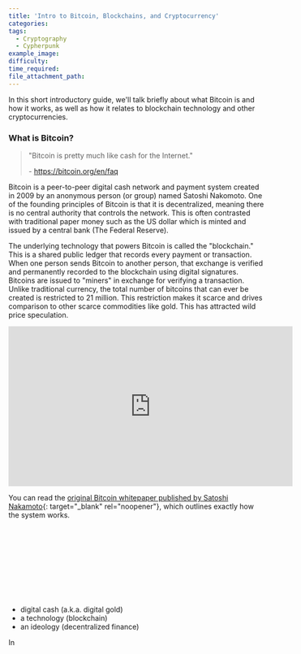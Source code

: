 ```yaml
---
title: 'Intro to Bitcoin, Blockchains, and Cryptocurrency'
categories:
tags:
  - Cryptography
  - Cypherpunk
example_image:
difficulty:
time_required:
file_attachment_path:
---
```


In this short introductory guide, we'll talk briefly about what Bitcoin is and how it works, as well as how it relates to blockchain technology and other cryptocurrencies.

### What is Bitcoin?

> "Bitcoin is pretty much like cash for the Internet."
>
>
> \- https://bitcoin.org/en/faq

Bitcoin is a peer-to-peer digital cash network and payment system created in 2009 by an anonymous person (or group) named Satoshi Nakomoto. One of the founding principles of Bitcoin is that it is decentralized, meaning there is no central authority that controls the network. This is often contrasted with traditional paper money such as the US dollar which is minted and issued by a central bank (The Federal Reserve).

The underlying technology that powers Bitcoin is called the "blockchain." This is a shared public ledger that records every payment or transaction. When one person sends Bitcoin to another person, that exchange is verified and permanently recorded to the blockchain using digital signatures. Bitcoins are issued to "miners" in exchange for verifying a transaction. Unlike traditional currency, the total number of bitcoins that can ever be created is restricted to 21 million. This restriction makes it scarce and drives comparison to other scarce commodities like gold. This has attracted wild price speculation.

<div class="cms-embed" data-cms-embed="PGlmcmFtZSB3aWR0aD0iNTYwIiBoZWlnaHQ9IjMxNSIgc3JjPSJodHRwczovL3d3dy55b3V0dWJlLmNvbS9lbWJlZC9iQkMtblhqM05nNCIgZnJhbWVib3JkZXI9IjAiIGFsbG93PSJhY2NlbGVyb21ldGVyOyBhdXRvcGxheTsgY2xpcGJvYXJkLXdyaXRlOyBlbmNyeXB0ZWQtbWVkaWE7IGd5cm9zY29wZTsgcGljdHVyZS1pbi1waWN0dXJlIiBhbGxvd2Z1bGxzY3JlZW4+PC9pZnJhbWU+"><iframe width="560" height="315" src="https://www.youtube.com/embed/bBC-nXj3Ng4" frameborder="0" allow="accelerometer; autoplay; clipboard-write; encrypted-media; gyroscope; picture-in-picture" allowfullscreen=""></iframe></div>

You can read the [original Bitcoin whitepaper published by Satoshi Nakamoto](https://bitcoin.org/en/bitcoin-paper){: target="_blank" rel="noopener"}, which outlines exactly how the system works.

&nbsp;

&nbsp;

&nbsp;

&nbsp;

&nbsp;

* digital cash (a.k.a. digital gold)
* a technology (blockchain)
* an ideology (decentralized finance)

In
